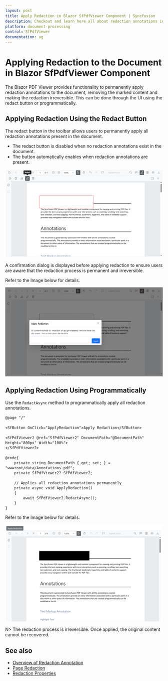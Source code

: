 ```yaml
---
layout: post
title: Apply Redaction in Blazor SfPdfViewer Component | Syncfusion
description: Checkout and learn here all about redaction annotations in Syncfusion Blazor SfPdfViewer component and more.
platform: document-processing
control: SfPdfViewer
documentation: ug
---
```


# Applying Redaction to the Document in Blazor SfPdfViewer Component

The Blazor PDF Viewer provides functionality to permanently apply redaction annotations to the document, removing the marked content and making the redaction irreversible. This can be done through the UI using the redact button or programmatically.

## Applying Redaction Using the Redact Button

The redact button in the toolbar allows users to permanently apply all redaction annotations present in the document.

* The redact button is disabled when no redaction annotations exist in the document.
* The button automatically enables when redaction annotations are present.

![Redact Button Icon](redaction-annotations-images/redact-button-icon.png)

A confirmation dialog is displayed before applying redaction to ensure users are aware that the redaction process is permanent and irreversible.

Refer to the Image below for details.

![Apply Redaction Dialog](redaction-annotations-images/apply-redaction-dialog.png)

## Applying Redaction Using Programmatically

Use the `RedactAsync` method to programmatically apply all redaction annotations.

```cshtml
@page "/"

<SfButton OnClick="ApplyRedaction">Apply Redaction</SfButton>

<SfPdfViewer2 @ref="SfPdfViewer2" DocumentPath="@DocumentPath" Height="800px" Width="100%">
</SfPdfViewer2>

@code{
    private string DocumentPath { get; set; } = "wwwroot/data/Annotations.pdf";
    private SfPdfViewer2? SfPdfViewer2;

    // Applies all redaction annotations permanently
    private async void ApplyRedaction()
    {
        await SfPdfViewer2.RedactAsync();
    }
}
```

Refer to the Image below for details.

![Programmatically Redact](redaction-annotations-images/programmatically-redact.png)

N> The redaction process is irreversible. Once applied, the original content cannot be recovered.

## See also

* [Overview of Redaction Annotation](./overview)
* [Page Redaction](./page-redaction)
* [Redaction Properties](./redaction-properties)